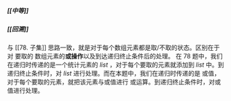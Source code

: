 ##### [[中等]]
##### [[回溯]]

与 [[78. 子集]] 思路一致，就是对于每个数组元素都是取/不取的状态。区别在于对 要取的 数组元素的**或操作**以及到达递归终止条件后的处理。
在 78 题中，我们在递归时传递的是一个统计元素的 $list$ ，对于每个要取的元素就添加到 $list$ 中。到递归终止条件时，对 $list$ 进行处理。而在本题中，我们在递归时传递的是 或值，对于每个要取的元素，就把该元素与或值进行 或运算。到递归终止条件时，对或值进行处理。